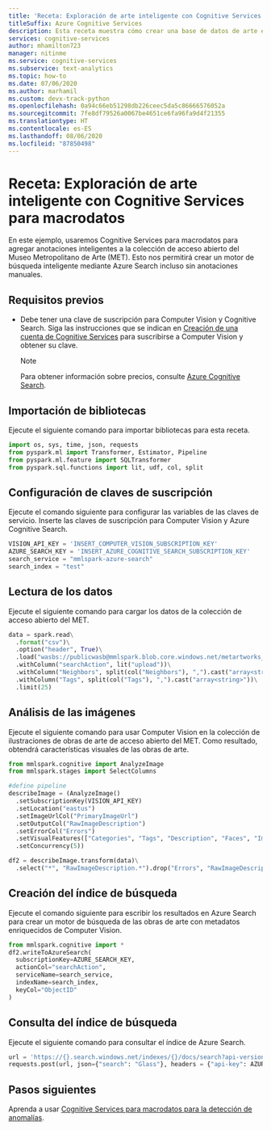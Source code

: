 ```yaml
---
title: 'Receta: Exploración de arte inteligente con Cognitive Services para macrodatos'
titleSuffix: Azure Cognitive Services
description: Esta receta muestra cómo crear una base de datos de arte en la que se pueden hacer búsquedas con Azure Search y MMLSpark.
services: cognitive-services
author: mhamilton723
manager: nitinme
ms.service: cognitive-services
ms.subservice: text-analytics
ms.topic: how-to
ms.date: 07/06/2020
ms.author: marhamil
ms.custom: devx-track-python
ms.openlocfilehash: 0a94c66eb51298db226ceec5da5c86666576052a
ms.sourcegitcommit: 7fe8df79526a0067be4651ce6fa96fa9d4f21355
ms.translationtype: HT
ms.contentlocale: es-ES
ms.lasthandoff: 08/06/2020
ms.locfileid: "87850498"
---
```

# <a name="recipe-intelligent-art-exploration-with-the-cognitive-services-for-big-data"></a>Receta: Exploración de arte inteligente con Cognitive Services para macrodatos

En este ejemplo, usaremos Cognitive Services para macrodatos para agregar anotaciones inteligentes a la colección de acceso abierto del Museo Metropolitano de Arte (MET). Esto nos permitirá crear un motor de búsqueda inteligente mediante Azure Search incluso sin anotaciones manuales. 

## <a name="prerequisites"></a>Requisitos previos

* Debe tener una clave de suscripción para Computer Vision y Cognitive Search. Siga las instrucciones que se indican en [Creación de una cuenta de Cognitive Services](https://docs.microsoft.com/azure/cognitive-services/cognitive-services-apis-create-account) para suscribirse a Computer Vision y obtener su clave.
  > [!NOTE]
  > Para obtener información sobre precios, consulte [Azure Cognitive Search](https://azure.microsoft.com/services/search/#pricing).

## <a name="import-libraries"></a>Importación de bibliotecas

Ejecute el siguiente comando para importar bibliotecas para esta receta.

```python
import os, sys, time, json, requests
from pyspark.ml import Transformer, Estimator, Pipeline
from pyspark.ml.feature import SQLTransformer
from pyspark.sql.functions import lit, udf, col, split
```

## <a name="set-up-subscription-keys"></a>Configuración de claves de suscripción

Ejecute el comando siguiente para configurar las variables de las claves de servicio. Inserte las claves de suscripción para Computer Vision y Azure Cognitive Search.

```python
VISION_API_KEY = 'INSERT_COMPUTER_VISION_SUBSCRIPTION_KEY'
AZURE_SEARCH_KEY = 'INSERT_AZURE_COGNITIVE_SEARCH_SUBSCRIPTION_KEY'
search_service = "mmlspark-azure-search"
search_index = "test"
```

## <a name="read-the-data"></a>Lectura de los datos

Ejecute el siguiente comando para cargar los datos de la colección de acceso abierto del MET.

```python
data = spark.read\
  .format("csv")\
  .option("header", True)\
  .load("wasbs://publicwasb@mmlspark.blob.core.windows.net/metartworks_sample.csv")\
  .withColumn("searchAction", lit("upload"))\
  .withColumn("Neighbors", split(col("Neighbors"), ",").cast("array<string>"))\
  .withColumn("Tags", split(col("Tags"), ",").cast("array<string>"))\
  .limit(25)
```

<a name="AnalyzeImages"></a>

## <a name="analyze-the-images"></a>Análisis de las imágenes

Ejecute el siguiente comando para usar Computer Vision en la colección de ilustraciones de obras de arte de acceso abierto del MET. Como resultado, obtendrá características visuales de las obras de arte.

```python
from mmlspark.cognitive import AnalyzeImage
from mmlspark.stages import SelectColumns

#define pipeline
describeImage = (AnalyzeImage()
  .setSubscriptionKey(VISION_API_KEY)
  .setLocation("eastus")
  .setImageUrlCol("PrimaryImageUrl")
  .setOutputCol("RawImageDescription")
  .setErrorCol("Errors")
  .setVisualFeatures(["Categories", "Tags", "Description", "Faces", "ImageType", "Color", "Adult"])
  .setConcurrency(5))

df2 = describeImage.transform(data)\
  .select("*", "RawImageDescription.*").drop("Errors", "RawImageDescription")
```

<a name="CreateSearchIndex"></a>

## <a name="create-the-search-index"></a>Creación del índice de búsqueda

Ejecute el comando siguiente para escribir los resultados en Azure Search para crear un motor de búsqueda de las obras de arte con metadatos enriquecidos de Computer Vision.

```python
from mmlspark.cognitive import *
df2.writeToAzureSearch(
  subscriptionKey=AZURE_SEARCH_KEY,
  actionCol="searchAction",
  serviceName=search_service,
  indexName=search_index,
  keyCol="ObjectID"
)
```

## <a name="query-the-search-index"></a>Consulta del índice de búsqueda

Ejecute el siguiente comando para consultar el índice de Azure Search.

```python
url = 'https://{}.search.windows.net/indexes/{}/docs/search?api-version=2019-05-06'.format(search_service, search_index)
requests.post(url, json={"search": "Glass"}, headers = {"api-key": AZURE_SEARCH_KEY}).json()
```

## <a name="next-steps"></a>Pasos siguientes

Aprenda a usar [Cognitive Services para macrodatos para la detección de anomalías](anomaly-detection.md).


